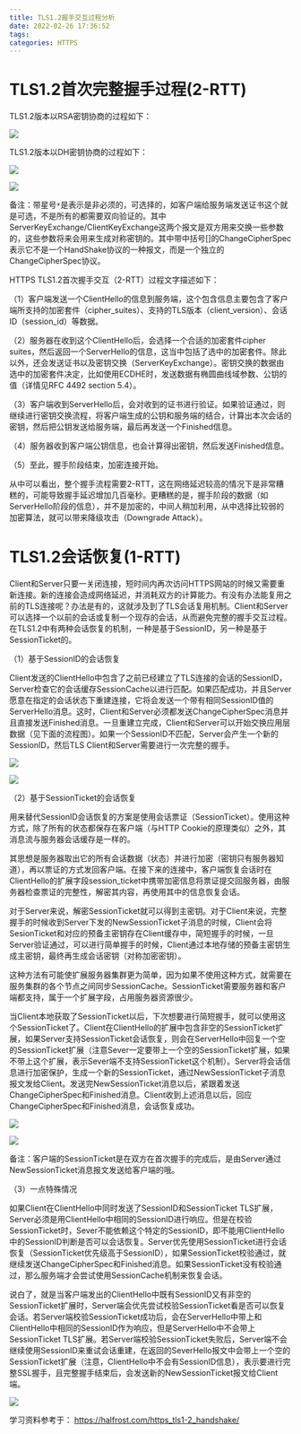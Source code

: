 ```yaml
---
title: TLS1.2握手交互过程分析
date: 2022-02-26 17:36:52
tags:
categories: HTTPS
---
```


# TLS1.2首次完整握手过程(2-RTT)

TLS1.2版本以RSA密钥协商的过程如下：

![](/images/https_handshake12_1_1.png)

TLS1.2版本以DH密钥协商的过程如下：

![](/images/https_handshake12_1_2.png)

![](/images/https_handshake12_1_3.png)

备注：带星号`*`是表示是非必须的，可选择的，如客户端给服务端发送证书这个就是可选，不是所有的都需要双向验证的。其中ServerKeyExchange/ClientKeyExchange这两个报文是双方用来交换一些参数的，这些参数将来会用来生成对称密钥的。其中带中括号[]的ChangeCipherSpec表示它不是一个HandShake协议的一种报文，而是一个独立的ChangeCipherSpec协议。

HTTPS TLS1.2首次握手交互（2-RTT）过程文字描述如下：

（1）客户端发送一个ClientHello的信息到服务端，这个包含信息主要包含了客户端所支持的加密套件（cipher_suites）、支持的TLS版本（client_version）、会话ID（session_id）等数据。

（2）服务器在收到这个ClientHello后，会选择一个合适的加密套件cipher suites，然后返回一个ServerHello的信息，这当中包括了选中的加密套件。除此以外，还会发送证书以及密钥交换（ServerKeyExchange）。密钥交换的数据由选中的加密套件决定，比如使用ECDHE时，发送数据有椭圆曲线域参数、公钥的值（详情见RFC 4492 section 5.4）。

（3）客户端收到ServerHello后，会对收到的证书进行验证。如果验证通过，则继续进行密钥交换流程，将客户端生成的公钥和服务端的结合，计算出本次会话的密钥，然后把公钥发送给服务端，最后再发送一个Finished信息。

（4）服务器收到客户端公钥信息，也会计算得出密钥，然后发送Finished信息。

（5）至此，握手阶段结束，加密连接开始。

从中可以看出，整个握手流程需要2-RTT，这在网络延迟较高的情况下是非常糟糕的，可能导致握手延迟增加几百毫秒。更糟糕的是，握手阶段的数据（如ServerHello阶段的信息），并不是加密的，中间人稍加利用，从中选择比较弱的加密算法，就可以带来降级攻击（Downgrade Attack）。

# TLS1.2会话恢复(1-RTT)

Client和Server只要一关闭连接，短时间内再次访问HTTPS网站的时候又需要重新连接。新的连接会造成网络延迟，并消耗双方的计算能力。有没有办法能复用之前的TLS连接呢？办法是有的，这就涉及到了TLS会话复用机制。Client和Server可以选择一个以前的会话或复制一个现存的会话，从而避免完整的握手交互过程。在TLS1.2中有两种会话恢复的机制，一种是基于SessionID，另一种是基于SessionTicket的。

（1）基于SessionID的会话恢复

Client发送的ClientHello中包含了之前已经建立了TLS连接的会话的SessionID，Server检查它的会话缓存SessionCache以进行匹配。如果匹配成功，并且Server愿意在指定的会话状态下重建连接，它将会发送一个带有相同SessionID值的ServerHello消息。这时，Client和Server必须都发送ChangeCipherSpec消息并且直接发送Finished消息。一旦重建立完成，Client和Server可以开始交换应用层数据（见下面的流程图）。如果一个SessionID不匹配，Server会产生一个新的SessionID，然后TLS Client和Server需要进行一次完整的握手。

![](/images/https_handshake12_1_4.png)

![](/images/https_handshake12_1_5.png)

（2）基于SessionTicket的会话恢复

用来替代SessionID会话恢复的方案是使用会话票证（SessionTicket）。使用这种方式，除了所有的状态都保存在客户端（与HTTP Cookie的原理类似）之外，其消息流与服务器会话缓存是一样的。

其思想是服务器取出它的所有会话数据（状态）并进行加密（密钥只有服务器知道），再以票证的方式发回客户端。在接下来的连接中，客户端恢复会话时在ClientHello的扩展字段session_ticket中携带加密信息将票证提交回服务器，由服务器检查票证的完整性，解密其内容，再使用其中的信息恢复会话。

对于Server来说，解密SessionTicket就可以得到主密钥。对于Client来说，完整握手的时候收到Server下发的NewSessionTicket子消息的时候，Client会将SesionTicket和对应的预备主密钥存在Client缓存中，简短握手的时候，一旦Server验证通过，可以进行简单握手的时候，Client通过本地存储的预备主密钥生成主密钥，最终再生成会话密钥（对称加密密钥）。

这种方法有可能使扩展服务器集群更为简单，因为如果不使用这种方式，就需要在服务集群的各个节点之间同步SessionCache。SessionTicket需要服务器和客户端都支持，属于一个扩展字段，占用服务器资源很少。

当Client本地获取了SessionTicket以后，下次想要进行简短握手，就可以使用这个SessionTicket了。Client在ClientHello的扩展中包含非空的SessionTicket扩展，如果Server支持SessionTicket会话恢复，则会在ServerHello中回复一个空的SessionTicket扩展（注意Sever一定要带上一个空的SessionTicket扩展，如果不带上这个扩展，表示Sever端不支持SessionTicket这个机制）。Server将会话信息进行加密保护，生成一个新的SessionTicket，通过NewSessionTicket子消息报文发给Client。发送完NewSessionTicket消息以后，紧跟着发送ChangeCipherSpec和Finished消息。Client收到上述消息以后，回应ChangeCipherSpec和Finished消息，会话恢复成功。

![](/images/https_handshake12_1_6.png)

![](/images/https_handshake12_1_7.png)

备注：客户端的SessionTicket是在双方在首次握手的完成后，是由Server通过NewSessionTicket消息报文发送给客户端的哦。

（3）一点特殊情况

如果Client在ClientHello中同时发送了SessionID和SessionTicket TLS扩展，Server必须是用ClientHello中相同的SessionID进行响应。但是在校验SessionTicket时，Sever不能依赖这个特定的SessionID，即不能用ClientHello中的SessionID判断是否可以会话恢复。Server优先使用SessionTicket进行会话恢复（SessionTicket优先级高于SessionID），如果SessionTicket校验通过，就继续发送ChangeCipherSpec和Finished消息。如果SessionTicket没有校验通过，那么服务端才会尝试使用SessionCache机制来恢复会话。

说白了，就是当客户端发出的ClientHello中既有SessionID又有非空的SessionTicket扩展时，Server端会优先尝试校验SessionTicket看是否可以恢复会话。若Server端校验SessionTicket成功后，会在ServerHello中带上和ClientHello中相同的SessionID作为响应，但是ServerHello中不会带上SessionTicket TLS扩展。若Server端校验SessionTicket失败后，Server端不会继续使用SessionID来重试会话重建，在返回的SeverHello报文中会带上一个空的SessionTicket扩展（注意，ClientHello中不会有SessionID信息），表示要进行完整SSL握手，且完整握手结束后，会发送新的NewSessionTicket报文给Client端。

![](/images/https_handshake12_1_8.png)

学习资料参考于：
https://halfrost.com/https_tls1-2_handshake/
